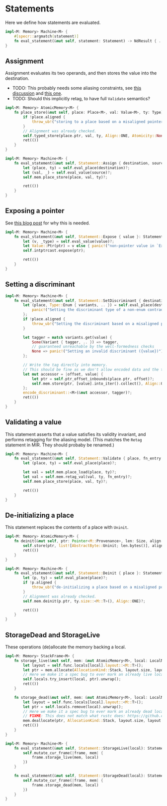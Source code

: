 
# Statements

Here we define how statements are evaluated.

```rust
impl<M: Memory> Machine<M> {
    #[specr::argmatch(statement)]
    fn eval_statement(&mut self, statement: Statement) -> NdResult { .. }
}
```

## Assignment

Assignment evaluates its two operands, and then stores the value into the destination.

- TODO: This probably needs some aliasing constraints, see [this discussion](https://github.com/rust-lang/rust/issues/68364)
  and [this one](https://github.com/rust-lang/unsafe-code-guidelines/issues/417).
- TODO: Should this implicitly retag, to have full `Validate` semantics?

```rust
impl<M: Memory> AtomicMemory<M> {
    fn place_store(&mut self, place: Place<M>, val: Value<M>, ty: Type) -> Result {
        if !place.aligned {
            throw_ub!("storing to a place based on a misaligned pointer");
        }
        // Alignment was already checked.
        self.typed_store(place.ptr, val, ty, Align::ONE, Atomicity::None)?;
        ret(())
    }
}

impl<M: Memory> Machine<M> {
    fn eval_statement(&mut self, Statement::Assign { destination, source }: Statement) -> NdResult {
        let (place, ty) = self.eval_place(destination)?;
        let (val, _) = self.eval_value(source)?;
        self.mem.place_store(place, val, ty)?;

        ret(())
    }
}
```

## Exposing a pointer

See [this blog post](https://www.ralfj.de/blog/2022/04/11/provenance-exposed.html) for why this is needed.

```rust
impl<M: Memory> Machine<M> {
    fn eval_statement(&mut self, Statement::Expose { value }: Statement) -> NdResult {
        let (v, _type) = self.eval_value(value)?;
        let Value::Ptr(ptr) = v else { panic!("non-pointer value in `Expose`") };
        self.intptrcast.expose(ptr);

        ret(())
    }
}
```

## Setting a discriminant

```rust
impl<M: Memory> Machine<M> {
    fn eval_statement(&mut self, Statement::SetDiscriminant { destination, value }: Statement) -> NdResult {
        let (place, Type::Enum { variants, .. }) = self.eval_place(destination)? else {
            panic!("Setting the discriminant type of a non-enum contradicts well-formedness.");
        };
        if !place.aligned {
            throw_ub!("Setting the discriminant based on a misaligned pointer");
        }

        let tagger = match variants.get(value) {
            Some(Variant { tagger, .. }) => tagger,
            // guaranteed unreachable by the well-formedness checks
            None => panic!("Setting an invalid discriminant ({value})"),
        };

        // Write the tag directly into memory.
        // This should be fine as we don't allow encoded data and the tag to overlap for valid enum variants.
        let mut accessor = |offset, value| {
            let ptr = self.ptr_offset_inbounds(place.ptr, offset)?;
            self.mem.store(ptr, [value].into_iter().collect(), Align::ONE, Atomicity::None)
        };
        encode_discriminant::<M>(&mut accessor, tagger)?;
        ret(())
    }
}
```

## Validating a value

This statement asserts that a value satisfies its validity invariant, and performs retagging for the aliasing model.
(This matches the `Retag` statement in MIR. They should probaby be renamed.)

```rust
impl<M: Memory> Machine<M> {
    fn eval_statement(&mut self, Statement::Validate { place, fn_entry }: Statement) -> NdResult {
        let (place, ty) = self.eval_place(place)?;

        let val = self.mem.place_load(place, ty)?;
        let val = self.mem.retag_val(val, ty, fn_entry)?;
        self.mem.place_store(place, val, ty)?;

        ret(())
    }
}
```

## De-initializing a place

This statement replaces the contents of a place with `Uninit`.

```rust
impl<M: Memory> AtomicMemory<M> {
    fn deinit(&mut self, ptr: Pointer<M::Provenance>, len: Size, align: Align) -> Result {
        self.store(ptr, list![AbstractByte::Uninit; len.bytes()], align, Atomicity::None)?;
        ret(())
    }
}

impl<M: Memory> Machine<M> {
    fn eval_statement(&mut self, Statement::Deinit { place }: Statement) -> NdResult {
        let (p, ty) = self.eval_place(place)?;
        if !p.aligned {
            throw_ub!("de-initializing a place based on a misaligned pointer");
        }
        // Alignment was already checked.
        self.mem.deinit(p.ptr, ty.size::<M::T>(), Align::ONE)?;

        ret(())
    }
}
```

## StorageDead and StorageLive

These operations (de)allocate the memory backing a local.

```rust
impl<M: Memory> StackFrame<M> {
    fn storage_live(&mut self, mem: &mut AtomicMemory<M>, local: LocalName) -> NdResult {
        let layout = self.func.locals[local].layout::<M::T>();
        let ptr = mem.allocate(AllocationKind::Stack, layout.size, layout.align)?;
        // Here we make it a spec bug to ever mark an already live local as live.
        self.locals.try_insert(local, ptr).unwrap();
        ret(())
    }

    fn storage_dead(&mut self, mem: &mut AtomicMemory<M>, local: LocalName) -> NdResult {
        let layout = self.func.locals[local].layout::<M::T>();
        let ptr = self.locals.remove(local).unwrap();
        // Here we make it a spec bug to ever mark an already dead local as dead.
        // FIXME: This does not match what rustc does: https://github.com/rust-lang/rust/issues/98896.
        mem.deallocate(ptr, AllocationKind::Stack, layout.size, layout.align)?;
        ret(())
    }
}

impl<M: Memory> Machine<M> {
    fn eval_statement(&mut self, Statement::StorageLive(local): Statement) -> NdResult {
        self.mutate_cur_frame(|frame, mem| {
            frame.storage_live(mem, local)
        })
    }

    fn eval_statement(&mut self, Statement::StorageDead(local): Statement) -> NdResult {
        self.mutate_cur_frame(|frame, mem| {
            frame.storage_dead(mem, local)
        })
    }
}
```
